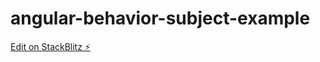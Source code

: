 # angular-behavior-subject-example

[Edit on StackBlitz ⚡️](https://stackblitz.com/edit/angular-behavior-subject-example)